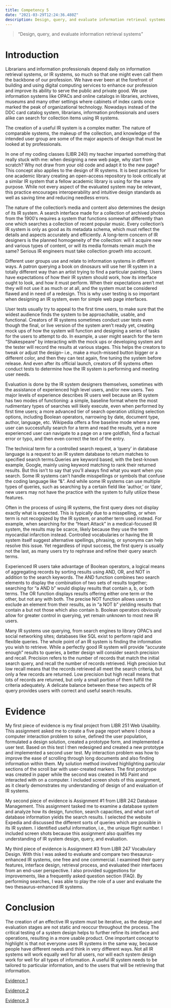 ```yaml
---
title: Competency 5
date: "2021-03-29T12:24:36.480Z"
description: Design, query, and evaluate information retrieval systems
---
```


> “Design, query, and evaluate information retrieval systems”



# Introduction



Librarians and information professionals depend daily on information retrieval systems, or IR systems, so much so that one might even call them the backbone of our profession. We have ever been at the forefront of building and using digital computing services to enhance our profession and improve its ability to serve the public and private good. We use information systems like OPACs and online catalogs in libraries, archives, museums and many other settings where cabinets of index cards once marked the peak of organizational technology. Nowadays instead of the DDC card catalog system, librarians, information professionals and users alike can search for collection items using IR systems.



The creation of a useful IR system is a complex matter. The nature of comparable systems, the makeup of the collection, and knowledge of the intended user group are some of the major aspects of design that must be looked at by professionals.



In one of my coding classes (LIBR 240) my teacher imparted something that really stuck with me: when designing a new web page, why start from scratch? Why not draw from your old code and adapt it to the new page? This concept also applies to the design of IR systems. It is best practices for one academic library creating an open-access repository to look critically at a similar IR system that a fellow academic library is using for the same purpose. While not every aspect of the evaluated system may be relevant, this practice encourages interoperability and intuitive design standards as well as saving time and reducing needless errors.



The nature of the collection’s media and content also determines the design of its IR system. A search interface made for a collection of archived photos from the 1900′s requires a system that functions somewhat differently than one which searches a collection of recent popular music. Every collection’s IR system is only as good as its metadata schema, which must reflect the details and aspects accurately and efficiently. A long-term concern of IR designers is the planned homogeneity of the collection: will it acquire new and various types of content, or will its media formats remain much the same? Serious IR engineers must take collection growth into account.



Different user groups use and relate to information systems in different ways. A patron querying a book on dinosaurs will use her IR system in a totally different way than an artist trying to find a particular painting. Users have expectations of how their IR system should work, how its interface ought to look, and how it must perform. When their expectations aren’t met they will not use it as much or at all, and the system must be considered flawed and in need of a redesign. This is why user testing is so important when designing an IR system, even for simple web page interfaces.



User tests usually try to appeal to the first time users, to make sure that the widest audience finds the system to be approachable, usable, and functional. Creators of IR systems sometimes conduct user tests even though the final, or live version of the system aren’t ready yet, creating mock ups of how the system will function and designing a series of tasks for the users to attempt to do. In example, a user might search for the term “Shakespeare” by interacting with the mock ups or developing system and the tester will record the results at various stages. This helps the creators to tweak or adjust the design– i.e., make a much-missed button bigger or a different color, and then they can test again, fine tuning the system before release. And even after its official launch, creators of IR systems often conduct tests to determine how the IR system is performing and meeting user needs.



Evaluation is done by the IR system designers themselves, sometimes with the assistance of experienced high level users, and/or new users. Two major levels of experience describes IR users well because an IR system has two modes of functioning: a simple, baseline format where the most rudimentary types of searches will likely execute, even when performed by first time users; a more advanced tier of search operation utilizing selection options, including Boolean operators, narrowing by date, document type, author, language, etc. Wikipedia offers a fine baseline mode where a new user can successfully search for a term and read the results, yet a more experienced user can navigate to a page on a rare goldfish, find a factual error or typo, and then even correct the text of the entry.



The technical term for a controlled search request, a ‘query’ in database language is a request to an IR system database to return matches to specified search terms.Queries are keyword based, with the best-known example, Google, mainly using keyword matching to rank their returned results. But this isn’t to say that you’ll always find what you want when you search. Some IR systems can’t handle misspellings or symbols that confuse the coding language like “&”. And while some IR systems can use multiple types of queries, such as searching by a certain field like ‘author,’ or ‘date’, new users may not have the practice with the system to fully utilize these features.



Often in the process of using IR systems, the first query does not display exactly what is expected. This is typically due to a misspelling, or when term is not recognized by the IR system, or another term used instead. For example, when searching for the “Heart Attack” in a medical-focused IR system, the results may be scarce, likely because they use the term myocardial infarction instead. Controlled vocabularies or having the IR system itself suggest alternative spellings, phrasing, or synonyms can help resolve this issue. Yet regardless of input success, the first query is usually not the last, as many users try to rephrase and refine their query search terms.



Experienced IR users take advantage of Boolean operators, a logical means of aggregating records by sorting results using AND, OR, and NOT in addition to the search keywords. The AND function combines two search elements to display the combination of two sets of results together; searching for “a AND b” would display results that contain a, b, or both terms. The OR function displays results offering either one term or the other, but not any with both. The precise NOT function allows users to exclude an element from their results, as in “a NOT b” yielding results that contain a but not those which also contain b. Boolean operators obviously allow for greater control in querying, yet remain unknown to most new IR users.



Many IR systems use querying, from search engines to library OPAC’s and social networking sites; databases like SQL exist to perform rapid and flexible queries. The whole point of an IR system is finding the information you wish to retrieve. While a perfectly good IR system will provide “accurate enough” results to queries, a better design will consider search precision and recall. Precision refers to the number of records that match the initial search query, and recall the number of records retrieved. High precision but low recall means that the records retrieved all meet the search criteria, but only a few records are returned. Low precision but high recall means that lots of records are returned, but only a small portion of them fulfill the criteria adequately. A delicate balance between these two aspects of IR query provides users with correct and useful search results.



# Evidence



My first piece of evidence is my final project from LIBR 251 Web Usability. This assignment asked me to create a five page report where I chose a computer interaction problem to solve, defined the user population, formulated a design solution, created a prototype form, and implemented a user test. Based on this test I then redesigned and created a new prototype and implemented a second user test. My interaction problem was how to improve the ease of scrolling through long documents and also finding information within them. My solution method involved highlighting particular sections of the scroll bar with user-created markers. The first prototype was created in paper while the second was created in MS Paint and interacted with on a computer. I included screen shots of this assignment, as it clearly demonstrates my understanding of design of and evaluation of IR systems.



My second piece of evidence is Assignment #1 from LIBR 242 Database Management. This assignment tasked me to examine a database system and analyze how its design, function, search capacities, and what sort of database information yields the search results. I selected the website Expedia and discussed the different sorts of queries which are possible in its IR system. I identified useful information, i.e., the unique flight number. I included screen shots because this assignment also qualifies my understanding of IR system design, query, and evaluation.



My third piece of evidence is Assignment #3 from LIBR 247 Vocabulary Design. With this I was asked to evaluate and compare two thesaurus-enhanced IR systems, one free and one commercial. I examined their query features, interface design, retrieval process, and evaluated their interfaces from an end-user perspective. I also provided suggestions for improvements, like a frequently asked question section (FAQ). By performing searches, I was able to play the role of a user and evaluate the two thesaurus-enhanced IR systems.



# Conclusion



The creation of an effective IR system must be iterative, as the design and evaluation stages are not static and reoccur throughout the process. The critical testing of a system design helps to further refine its interface and operations, resulting in a more usable product. One important concept to highlight is that not everyone uses IR systems in the same way, because people have different needs and think in very different ways. Not all IR systems will work equally well for all users, nor will each system design work for well for all types of information. A useful IR system needs to be tailored to particular information, and to the users that will be retrieving that information.


[Evidence 1](251.EBrown_Final.doc.pdf)

[Evidence 2](242.Assign1.doc.pdf)

[Evidence 3](247.Assignment.3EB.doc.pdf)
